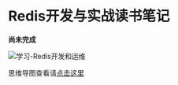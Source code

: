 # Redis开发与实战读书笔记

**尚未完成**


![学习-Redis开发和运维](https://oayrssjpa.qnssl.com/2017-04-07-学习-Redis开发和运维.jpg)


思维导图查看请[点击这里](https://www.processon.com/embed/mind/58e66a2be4b0bdbcd9580c97)


